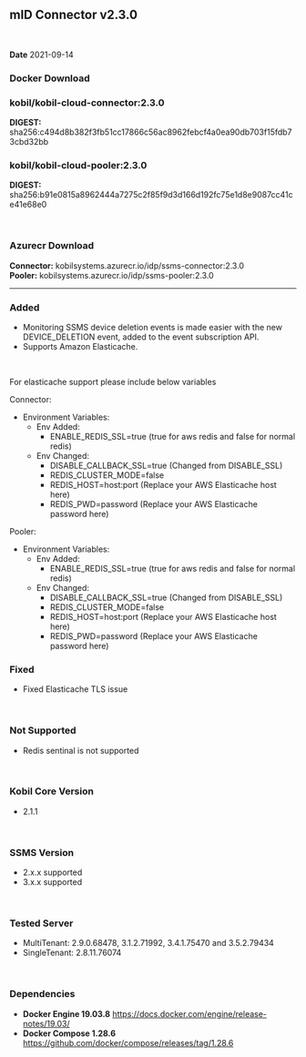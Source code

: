 ## mID Connector v2.3.0

<br/>

**Date** 2021-09-14

### **Docker Download**

### kobil/kobil-cloud-connector:2.3.0  
**DIGEST:** sha256:c494d8b382f3fb51cc17866c56ac8962febcf4a0ea90db703f15fdb73cbd32bb
### kobil/kobil-cloud-pooler:2.3.0
**DIGEST:** sha256:b91e0815a8962444a7275c2f85f9d3d166d192fc75e1d8e9087cc41ce41e68e0

<br/>

### **Azurecr Download**
**Connector:** kobilsystems.azurecr.io/idp/ssms-connector:2.3.0  
**Pooler:** kobilsystems.azurecr.io/idp/ssms-pooler:2.3.0
<br/>

------------------------------------

### Added
* Monitoring SSMS device deletion events is made easier with the new DEVICE_DELETION event, added to the event subscription API.
* Supports Amazon Elasticache.

<br/>

For elasticache support please include below variables

Connector:  
- Environment Variables:  
  - Env Added:
    - ENABLE_REDIS_SSL=true (true for aws redis and false for normal redis)  
  - Env Changed: 
    - DISABLE_CALLBACK_SSL=true (Changed from DISABLE_SSL)
    - REDIS_CLUSTER_MODE=false
    - REDIS_HOST=host:port (Replace your AWS Elasticache host here)
    - REDIS_PWD=password (Replace your AWS Elasticache password here)           
  
Pooler:
- Environment Variables:
  - Env Added:
    - ENABLE_REDIS_SSL=true (true for aws redis and false for normal redis)
  - Env Changed: 
    - DISABLE_CALLBACK_SSL=true (Changed from DISABLE_SSL)
    - REDIS_CLUSTER_MODE=false
    - REDIS_HOST=host:port (Replace your AWS Elasticache host here)
    - REDIS_PWD=password (Replace your AWS Elasticache password here)           
  
### Fixed
* Fixed Elasticache TLS issue
  
<br/>
  
### Not Supported
* Redis sentinal is not supported
<br/>
  
### Kobil Core Version
* 2.1.1
  
<br/>
 
### SSMS Version
* 2.x.x supported
* 3.x.x supported
<br/>

### Tested Server
* MultiTenant: 2.9.0.68478, 3.1.2.71992, 3.4.1.75470 and 3.5.2.79434
* SingleTenant: 2.8.11.76074
<br/>

### Dependencies
* **Docker Engine 19.03.8**
https://docs.docker.com/engine/release-notes/19.03/
* **Docker Compose 1.28.6**
https://github.com/docker/compose/releases/tag/1.28.6
